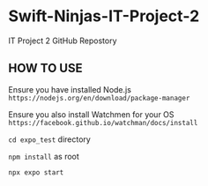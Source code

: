 # Swift-Ninjas-IT-Project-2

IT Project 2 GitHub Repostory

## HOW TO USE

Ensure you have installed Node.js `https://nodejs.org/en/download/package-manager`

Ensure you also install Watchmen for your OS `https://facebook.github.io/watchman/docs/install`

`cd expo_test` directory

`npm install` as root

`npx expo start`
